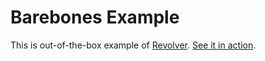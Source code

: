 # Barebones Example

This is out-of-the-box example of [Revolver](https://github.com/johnnyfreeman/revolver). [See it in action](http://johnnyfreeman.github.io/revolver/examples/barebones).
